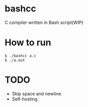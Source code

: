 # bashcc
C compiler written in Bash script(WIP)

# How to run
```
$ ./bashcc a.c
$ ./a.out
```

# TODO
* Skip space and newline.
* Self-hosting.
